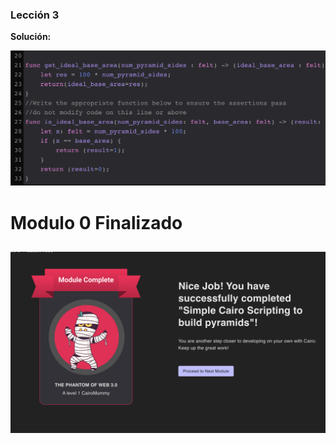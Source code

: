 


### Lección 3



**Solución:**  

![image](assets/lesson3.png "Lesson 3")

# Modulo 0 Finalizado #

![image](assets/module0-complete.png "Module complete")
---
